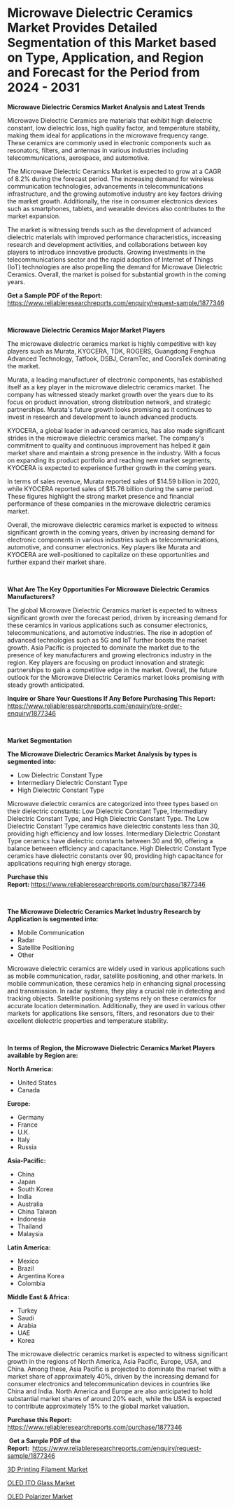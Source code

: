 <p><h1>Microwave Dielectric Ceramics Market Provides Detailed Segmentation of this Market based on Type, Application, and Region and Forecast for the Period from 2024 - 2031</h1></p><p><strong>Microwave Dielectric Ceramics Market Analysis and Latest Trends</strong></p>
<p><p>Microwave Dielectric Ceramics are materials that exhibit high dielectric constant, low dielectric loss, high quality factor, and temperature stability, making them ideal for applications in the microwave frequency range. These ceramics are commonly used in electronic components such as resonators, filters, and antennas in various industries including telecommunications, aerospace, and automotive.</p><p>The Microwave Dielectric Ceramics Market is expected to grow at a CAGR of 8.2% during the forecast period. The increasing demand for wireless communication technologies, advancements in telecommunications infrastructure, and the growing automotive industry are key factors driving the market growth. Additionally, the rise in consumer electronics devices such as smartphones, tablets, and wearable devices also contributes to the market expansion.</p><p>The market is witnessing trends such as the development of advanced dielectric materials with improved performance characteristics, increasing research and development activities, and collaborations between key players to introduce innovative products. Growing investments in the telecommunications sector and the rapid adoption of Internet of Things (IoT) technologies are also propelling the demand for Microwave Dielectric Ceramics. Overall, the market is poised for substantial growth in the coming years.</p></p>
<p><strong>Get a Sample PDF of the Report:&nbsp;</strong> <a href="https://www.reliableresearchreports.com/enquiry/request-sample/1877346">https://www.reliableresearchreports.com/enquiry/request-sample/1877346</a></p>
<p>&nbsp;</p>
<p><strong>Microwave Dielectric Ceramics Major Market Players</strong></p>
<p><p>The microwave dielectric ceramics market is highly competitive with key players such as Murata, KYOCERA, TDK, ROGERS, Guangdong Fenghua Advanced Technology, Tatfook, DSBJ, CeramTec, and CoorsTek dominating the market. </p><p>Murata, a leading manufacturer of electronic components, has established itself as a key player in the microwave dielectric ceramics market. The company has witnessed steady market growth over the years due to its focus on product innovation, strong distribution network, and strategic partnerships. Murata's future growth looks promising as it continues to invest in research and development to launch advanced products.</p><p>KYOCERA, a global leader in advanced ceramics, has also made significant strides in the microwave dielectric ceramics market. The company's commitment to quality and continuous improvement has helped it gain market share and maintain a strong presence in the industry. With a focus on expanding its product portfolio and reaching new market segments, KYOCERA is expected to experience further growth in the coming years.</p><p>In terms of sales revenue, Murata reported sales of $14.59 billion in 2020, while KYOCERA reported sales of $15.76 billion during the same period. These figures highlight the strong market presence and financial performance of these companies in the microwave dielectric ceramics market.</p><p>Overall, the microwave dielectric ceramics market is expected to witness significant growth in the coming years, driven by increasing demand for electronic components in various industries such as telecommunications, automotive, and consumer electronics. Key players like Murata and KYOCERA are well-positioned to capitalize on these opportunities and further expand their market share.</p></p>
<p>&nbsp;</p>
<p><strong>What Are The Key Opportunities For Microwave Dielectric Ceramics Manufacturers?</strong></p>
<p><p>The global Microwave Dielectric Ceramics market is expected to witness significant growth over the forecast period, driven by increasing demand for these ceramics in various applications such as consumer electronics, telecommunications, and automotive industries. The rise in adoption of advanced technologies such as 5G and IoT further boosts the market growth. Asia Pacific is projected to dominate the market due to the presence of key manufacturers and growing electronics industry in the region. Key players are focusing on product innovation and strategic partnerships to gain a competitive edge in the market. Overall, the future outlook for the Microwave Dielectric Ceramics market looks promising with steady growth anticipated.</p></p>
<p><strong>Inquire or Share Your Questions If Any Before Purchasing This Report:</strong> <a href="https://www.reliableresearchreports.com/enquiry/pre-order-enquiry/1877346">https://www.reliableresearchreports.com/enquiry/pre-order-enquiry/1877346</a></p>
<p>&nbsp;</p>
<p><strong>Market Segmentation</strong></p>
<p><strong>The Microwave Dielectric Ceramics Market Analysis by types is segmented into:</strong></p>
<p><ul><li>Low Dielectric Constant Type</li><li>Intermediary Dielectric Constant Type</li><li>High Dielectric Constant Type</li></ul></p>
<p><p>Microwave dielectric ceramics are categorized into three types based on their dielectric constants: Low Dielectric Constant Type, Intermediary Dielectric Constant Type, and High Dielectric Constant Type. The Low Dielectric Constant Type ceramics have dielectric constants less than 30, providing high efficiency and low losses. Intermediary Dielectric Constant Type ceramics have dielectric constants between 30 and 90, offering a balance between efficiency and capacitance. High Dielectric Constant Type ceramics have dielectric constants over 90, providing high capacitance for applications requiring high energy storage.</p></p>
<p><strong>Purchase this Report:&nbsp;</strong><a href="https://www.reliableresearchreports.com/purchase/1877346">https://www.reliableresearchreports.com/purchase/1877346</a></p>
<p>&nbsp;</p>
<p><strong>The Microwave Dielectric Ceramics Market Industry Research by Application is segmented into:</strong></p>
<p><ul><li>Mobile Communication</li><li>Radar</li><li>Satellite Positioning</li><li>Other</li></ul></p>
<p><p>Microwave dielectric ceramics are widely used in various applications such as mobile communication, radar, satellite positioning, and other markets. In mobile communication, these ceramics help in enhancing signal processing and transmission. In radar systems, they play a crucial role in detecting and tracking objects. Satellite positioning systems rely on these ceramics for accurate location determination. Additionally, they are used in various other markets for applications like sensors, filters, and resonators due to their excellent dielectric properties and temperature stability.</p></p>
<p>&nbsp;</p>
<p><strong>In terms of Region, the Microwave Dielectric Ceramics Market Players available by Region are:</strong></p>
<p>
    <p> <strong> North America: </strong>
        <ul>
            <li>United States</li>
            <li>Canada</li>
        </ul>
        </p> 
    <p> <strong> Europe: </strong>
        <ul>
            <li>Germany</li>
            <li>France</li>
            <li>U.K.</li>
            <li>Italy</li>
            <li>Russia</li>
        </ul>
        </p> 
    <p> <strong> Asia-Pacific: </strong>
        <ul>
            <li>China</li>
            <li>Japan</li>
            <li>South Korea</li>
            <li>India</li>
            <li>Australia</li>
            <li>China Taiwan</li>
            <li>Indonesia</li>
            <li>Thailand</li>
            <li>Malaysia</li>
        </ul>
        </p> 
    <p> <strong> Latin America: </strong>
        <ul>
            <li>Mexico</li>
            <li>Brazil</li>
            <li>Argentina Korea</li>
            <li>Colombia</li>
        </ul>
        </p> 
    <p> <strong> Middle East & Africa: </strong>
        <ul>
            <li>Turkey</li>
            <li>Saudi</li>
            <li>Arabia</li>
            <li>UAE</li>
            <li>Korea</li>
        </ul>
    </p>
    </p>
<p><p>The microwave dielectric ceramics market is expected to witness significant growth in the regions of North America, Asia Pacific, Europe, USA, and China. Among these, Asia Pacific is projected to dominate the market with a market share of approximately 40%, driven by the increasing demand for consumer electronics and telecommunication devices in countries like China and India. North America and Europe are also anticipated to hold substantial market shares of around 20% each, while the USA is expected to contribute approximately 15% to the global market valuation.</p></p>
<p><strong>Purchase this Report: </strong><a href="https://www.reliableresearchreports.com/purchase/1877346">https://www.reliableresearchreports.com/purchase/1877346</a></p>
<p>&nbsp;<strong>Get a Sample PDF of the Report:&nbsp;&nbsp;</strong><a href="https://www.reliableresearchreports.com/enquiry/request-sample/1877346">https://www.reliableresearchreports.com/enquiry/request-sample/1877346</a></p>
<p><strong></strong></p>
<p><p><a href="https://github.com/eeaveuhhh/Market-Research-Report-List-1/blob/main/3d-printing-filament-market.md">3D Printing Filament Market</a></p><p><a href="https://github.com/brentleyjimmiealvaradoz4l1rea/Market-Research-Report-List-1/blob/main/oled-ito-glass-market.md">OLED ITO Glass Market</a></p><p><a href="https://github.com/Angelnienowdseej3e45z3p8c/Market-Research-Report-List-1/blob/main/oled-polarizer-market.md">OLED Polarizer Market</a></p></p>